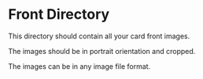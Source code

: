 # Front Directory

This directory should contain all your card front images.

The images should be in portrait orientation and cropped.

The images can be in any image file format.